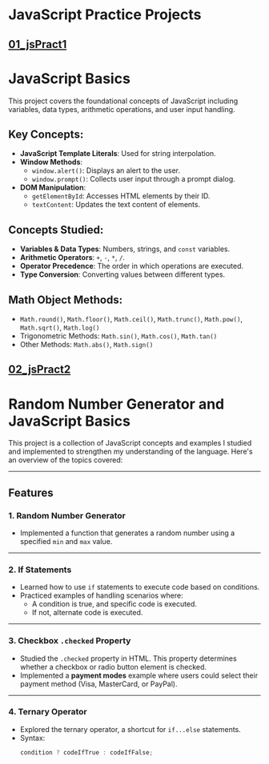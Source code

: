 # JavaScript Practice Projects

## [01_jsPract1](./01_jsPract1/)

# JavaScript Basics

This project covers the foundational concepts of JavaScript including variables, data types, arithmetic operations, and user input handling.

## Key Concepts:

- **JavaScript Template Literals**: Used for string interpolation.
- **Window Methods**:
  - `window.alert()`: Displays an alert to the user.
  - `window.prompt()`: Collects user input through a prompt dialog.
- **DOM Manipulation**:
  - `getElementById`: Accesses HTML elements by their ID.
  - `textContent`: Updates the text content of elements.
  
## Concepts Studied:

- **Variables & Data Types**: Numbers, strings, and `const` variables.
- **Arithmetic Operators**: `+`, `-`, `*`, `/`.
- **Operator Precedence**: The order in which operations are executed.
- **Type Conversion**: Converting values between different types.
  
## Math Object Methods:

- `Math.round()`, `Math.floor()`, `Math.ceil()`, `Math.trunc()`, `Math.pow()`, `Math.sqrt()`, `Math.log()`
- Trigonometric Methods: `Math.sin()`, `Math.cos()`, `Math.tan()`
- Other Methods: `Math.abs()`, `Math.sign()`


## [02_jsPract2](./02_jsPract2/script.js)

# Random Number Generator and JavaScript Basics  

This project is a collection of JavaScript concepts and examples I studied and implemented to strengthen my understanding of the language. Here's an overview of the topics covered:  

---

## Features  

### 1. **Random Number Generator**  
- Implemented a function that generates a random number using a specified `min` and `max` value.  

---

### 2. **If Statements**  
- Learned how to use `if` statements to execute code based on conditions.  
- Practiced examples of handling scenarios where:  
  - A condition is true, and specific code is executed.  
  - If not, alternate code is executed.  

---

### 3. **Checkbox `.checked` Property**  
- Studied the `.checked` property in HTML. This property determines whether a checkbox or radio button element is checked.  
- Implemented a **payment modes** example where users could select their payment method (Visa, MasterCard, or PayPal).  

---

### 4. **Ternary Operator**  
- Explored the ternary operator, a shortcut for `if...else` statements.  
- Syntax:  
  ```javascript
  condition ? codeIfTrue : codeIfFalse;

